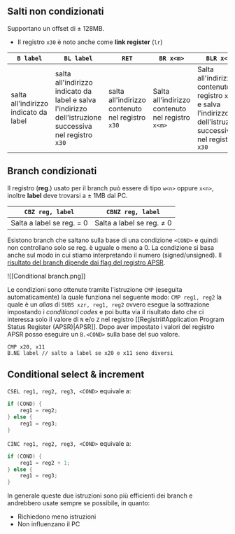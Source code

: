 ## Salti non condizionati
Supportano un offset di $\pm$ 128MB.
- Il registro `x30` è noto anche come **link register** (`lr`) 

| `B label`                             | `BL label`                                                                                              | `RET`                                            | `BR x<m>`                                        | `BLR x<m>`                                                                                                          |
| ------------------------------------- | ------------------------------------------------------------------------------------------------------- | ------------------------------------------------ | ------------------------------------------------ | ------------------------------------------------------------------------------------------------------------------- |
| salta all'indirizzo indicato da label | salta all'indirizzo indicato da label e salva l'indirizzo dell'istruzione successiva nel registro `x30` | salta all'indirizzo contenuto nel registro `x30` | Salta all'indirizzo contenuto nel registro `x<m>` | Salta all'indirizzo contenuto nel registro `x<m>` e salva l'indirizzo dell'istruzione successiva nel registro `x30` |

## Branch condizionati
Il registro (**reg**.) usato per il branch può essere di tipo `w<n>` oppure `x<n>`, inoltre **label** deve trovarsi a $\pm$ 1MB dal PC.

| `CBZ reg, label` | `CBNZ reg, label`|
| -------------------------- | ----------- | 
| Salta a label se reg. = 0  | Salta a label se reg. $\neq$ 0            |       

Esistono branch che saltano sulla base di una condizione `<COND>` e quindi non controllano solo se reg. è uguale o meno a 0.
La condizione si basa anche sul modo in cui stiamo interpretando il numero (signed/unsigned).
Il <u>risultato del branch dipende dai flag del registro APSR</u>.

![[Conditional branch.png]]

Le condizioni sono ottenute tramite l'istruzione `CMP` (eseguita automaticamente) la quale funziona nel seguente modo:
`CMP reg1, reg2` la quale è un _alias_ di `SUBS xzr, reg1, reg2` ovvero esegue la sottrazione impostando i _conditional codes_ e poi butta via il risultato dato che ci interessa solo il valore di `N` e/o `Z` nel registro [[Registri#Application Program Status Register (APSR)|APSR]].
Dopo aver impostato i valori del registro APSR posso eseguire un `B.<COND>` sulla base del suo valore.
```armasm
CMP x20, x11
B.NE label // salto a label se x20 e x11 sono diversi
```

## Conditional select & increment
`CSEL reg1, reg2, reg3, <COND>` equivale a:
```c
if (COND) {
	reg1 = reg2;
} else {
	reg1 = reg3;
}
```

`CINC reg1, reg2, reg3, <COND>` equivale a:
```c
if (COND) {
	reg1 = reg2 + 1;
} else {
	reg1 = reg3;
}
```

In generale queste due istruzioni sono più efficienti dei branch e andrebbero usate sempre se possibile, in quanto:
- Richiedono meno istruzioni
- Non influenzano il PC